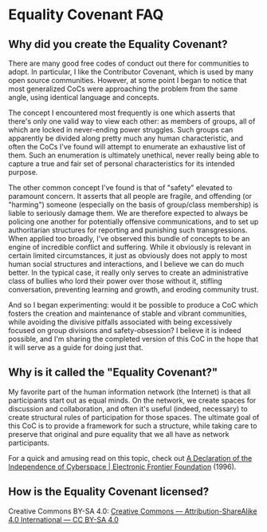 # Equality Covenant FAQ
## Why did you create the Equality Covenant?
There are many good free codes of conduct out there for communities to adopt. In particular, I like the Contributor Covenant, which is used by many open source communities. However, at some point I began to notice that most generalized CoCs were approaching the problem from the same angle, using identical language and concepts.

The concept I encountered most frequently is one which asserts that there's only one valid way to view each other: as members of groups, all of which are locked in never-ending power struggles. Such groups can apparently be divided along pretty much any human characteristic, and often the CoCs I've found will attempt to enumerate an exhaustive list of them. Such an enumeration is ultimately unethical, never really being able to capture a true and fair set of personal characteristics for its intended purpose.

The other common concept I've found is that of "safety" elevated to paramount concern. It asserts that all people are fragile, and offending (or "harming") someone (especially on the basis of group/class membership) is liable to seriously damage them. We are therefore expected to always be policing one another for potentially offensive communications, and to set up authoritarian structures for reporting and punishing such transgressions.
When applied too broadly, I've observed this bundle of concepts to be an engine of incredible conflict and suffering. While it obviously is relevant in certain limited circumstances, it just as obviously does not apply to most human social structures and interactions, and I believe we can do much better. In the typical case, it really only serves to create an administrative class of bullies who lord their power over those without it, stifling conversation, preventing learning and growth, and eroding community trust.

And so I began experimenting: would it be possible to produce a CoC which fosters the creation and maintenance of stable and vibrant communities, while avoiding the divisive pitfalls associated with being excessively focused on group divisions and safety-obsession? I believe it is indeed possible, and I'm sharing the completed version of this CoC in the hope that it will serve as a guide for doing just that.

## Why is it called the "Equality Covenant?"
My favorite part of the human information network (the Internet) is that all participants start out as equal minds. On the network, we create spaces for discussion and collaboration, and often it's useful (indeed, necessary) to create structural rules of participation for those spaces. The ultimate goal of this CoC is to provide a framework for such a structure, while taking care to preserve that original and pure equality that we all have as network participants.

For a quick and amusing read on this topic, check out [A Declaration of the Independence of Cyberspace | Electronic Frontier Foundation](https://www.eff.org/cyberspace-independence) (1996).

## How is the Equality Covenant licensed?
Creative Commons BY-SA 4.0: [Creative Commons — Attribution-ShareAlike 4.0 International  — CC BY-SA 4.0](https://creativecommons.org/licenses/by-sa/4.0/)
